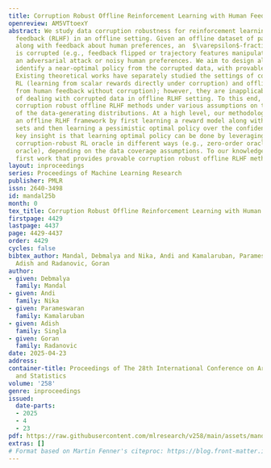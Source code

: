 ```yaml
---
title: Corruption Robust Offline Reinforcement Learning with Human Feedback
openreview: AM5VTtoexY
abstract: We study data corruption robustness for reinforcement learning with human
  feedback (RLHF) in an offline setting. Given an offline dataset of pairs of trajectories
  along with feedback about human preferences, an  $\varepsilon$-fraction of the pairs
  is corrupted (e.g., feedback flipped or trajectory features manipulated), capturing
  an adversarial attack or noisy human preferences. We aim to design algorithms that
  identify a near-optimal policy from the corrupted data, with provable guarantees.
  Existing theoretical works have separately studied the settings of corruption robust
  RL (learning from scalar rewards directly under corruption) and offline RLHF (learning
  from human feedback without corruption); however, they are inapplicable to our problem
  of dealing with corrupted data in offline RLHF setting. To this end, we design novel
  corruption robust offline RLHF methods under various assumptions on the coverage
  of the data-generating distributions. At a high level, our methodology robustifies
  an offline RLHF framework by first learning a reward model along with confidence
  sets and then learning a pessimistic optimal policy over the confidence set. Our
  key insight is that learning optimal policy can be done by leveraging an offline
  corruption-robust RL oracle in different ways (e.g., zero-order oracle or first-order
  oracle), depending on the data coverage assumptions. To our knowledge, ours is the
  first work that provides provable corruption robust offline RLHF methods.
layout: inproceedings
series: Proceedings of Machine Learning Research
publisher: PMLR
issn: 2640-3498
id: mandal25b
month: 0
tex_title: Corruption Robust Offline Reinforcement Learning with Human Feedback
firstpage: 4429
lastpage: 4437
page: 4429-4437
order: 4429
cycles: false
bibtex_author: Mandal, Debmalya and Nika, Andi and Kamalaruban, Parameswaran and Singla,
  Adish and Radanovic, Goran
author:
- given: Debmalya
  family: Mandal
- given: Andi
  family: Nika
- given: Parameswaran
  family: Kamalaruban
- given: Adish
  family: Singla
- given: Goran
  family: Radanovic
date: 2025-04-23
address:
container-title: Proceedings of The 28th International Conference on Artificial Intelligence
  and Statistics
volume: '258'
genre: inproceedings
issued:
  date-parts:
  - 2025
  - 4
  - 23
pdf: https://raw.githubusercontent.com/mlresearch/v258/main/assets/mandal25b/mandal25b.pdf
extras: []
# Format based on Martin Fenner's citeproc: https://blog.front-matter.io/posts/citeproc-yaml-for-bibliographies/
---
```

